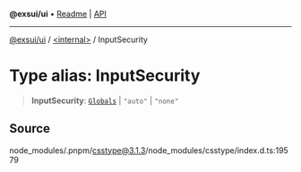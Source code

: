 **@exsui/ui** • [Readme](../../README.md) \| [API](../../globals.md)

***

[@exsui/ui](../../README.md) / [\<internal\>](../README.md) / InputSecurity

# Type alias: InputSecurity

> **InputSecurity**: [`Globals`](Globals.md) \| `"auto"` \| `"none"`

## Source

node\_modules/.pnpm/csstype@3.1.3/node\_modules/csstype/index.d.ts:19579
